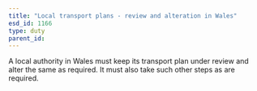 ```yaml
---
title: "Local transport plans - review and alteration in Wales"
esd_id: 1166
type: duty
parent_id:  
---
```


A local authority in Wales must keep its transport plan under review and alter the same as required. It must also take such other steps as are required.

